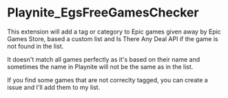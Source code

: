 # Playnite_EgsFreeGamesChecker
This extension will add a tag or category to Epic games given away by Epic Games Store, based a custom list and Is There Any Deal API if the game is not found in the list.

It doesn't match all games perfectly as it's based on their name and sometimes the name in Playnite will not be the same as in the list.

If you find some games that are not correclty tagged, you can create a issue and I'll add them to my list.

